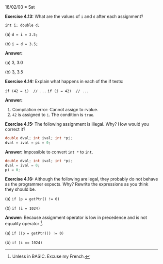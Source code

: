 18/02/03 = Sat

**Exercise 4.13:** What are the values of `i` and `d` after each assignment?

`int i; double d;`

(a) `d = i = 3.5;`

(b) `i = d = 3.5;`

**Answer:**

(a) 3, 3.0

(b) 3, 3.5

**Exercise 4.14:** Explain what happens in each of the if tests:

`if (42 = i)  // ...`
`if (i = 42)  // ...`

**Answer:**

1. Compilation error: Cannot assign to rvalue.
2. `42` is assigned to `i`. The condition is `true`.

**Exercise 4.15:** The following assignment is illegal. Why? How would you correct it?

```c++
double dval; int ival; int *pi;
dval = ival = pi = 0;
```

**Answer:** Impossible to convert `int *` to `int`.

```c++
double dval; int ival; int *pi;
dval = ival = 0;
pi = 0;
```

**Exercise 4.16:** Although the following are legal, they probably do not behave as the programmer expects. Why? Rewrite the expressions as you think they should be.

(a) `if (p = getPtr() != 0)`

(b) `if (i = 1024)`

**Answer:** Because assignment operator is low in precedence and is not equality operator [^*].

(a) `if ((p = getPtr()) != 0)`

(b) `if (i == 1024)`

[^*]: Unless in BASIC. Excuse my French.